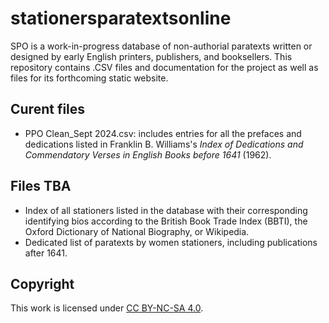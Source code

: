 # stationersparatextsonline
SPO is a work-in-progress database of non-authorial paratexts written or designed by early English printers, publishers, and booksellers. This repository contains .CSV files and documentation for the project as well as files for its forthcoming static website. 

## Curent files

- PPO Clean_Sept 2024.csv: includes entries for all the prefaces and dedications listed in Franklin B. Williams's _Index of Dedications and Commendatory Verses in English Books before 1641_ (1962).

## Files TBA

- Index of all stationers listed in the database with their corresponding identifying bios according to the British Book Trade Index (BBTI), the Oxford Dictionary of National Biography, or Wikipedia.
- Dedicated list of paratexts by women stationers, including publications after 1641.

## Copyright

This work is licensed under [CC BY-NC-SA 4.0](https://creativecommons.org/licenses/by-nc-sa/4.0/?ref=chooser-v1).

